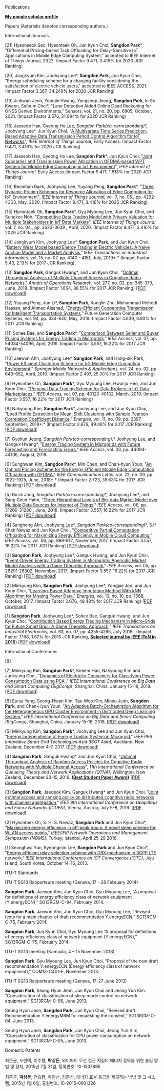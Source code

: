 Publications

[**My google scholar profile**](https://scholar.google.com/citations?user=JZFDtsgAAAAJ&hl=en)

Papers (Asterisks denotes corresponding authors.)

International Journals

[21] Hyeonseok Seo, Hyeontaek Oh, Jun Kyun Choi, **Sangdon Park***, "Differential Pricing-based Task Offloading for Delay-Sensitive IoT Applications in Mobile Edge Computing System," accepted to IEEE Internet of Things Journal, 2022. (Impact Factor 9.471, 3.416% for 2020 JCR Ranking)

[20] Jangkyum Kim, Joohyung Lee*, **Sangdon Park**, Jun Kyun Choi, "Energy scheduling scheme for a charging facility considering the satisfaction of electric vehicle users," accepted to IEEE ACCESS, 2021. (Impact Factor 3.367, 34.249% for 2020 JCR Ranking)

[19] Jinhwan Jeon, Yoonjin Hwang, Yongseop Jeong, **Sangdon Park**, In So Kweon, Seibum Choi*, "Lane Detection Aided Online Dead Reckoning for GNSS Denied Environments," Sensors, vol. 21, no. 20, pp. 6805, October, 2021. (Impact Factor 3.576, 21.094% for 2020 JCR Ranking)

[18] Jaeseob Han, Gyeong Ho Lee, **Sangdon Park*(co-corresponding)**, Joohyung Lee*, Jun Kyun Choi, "[A Multivariate Time Series Prediction-Based Adaptive Data Transmission Period Control Algorithm for IoT Networks](https://www.google.com/url?q=https%3A%2F%2Fieeexplore.ieee.org%2Fdocument%2F9598874&sa=D&sntz=1&usg=AOvVaw1hO-VCQXZ0rqPd4wKSyVbH)", *IEEE Internet of Things Journal*, Early Access. (Impact Factor 9.471, 3.416% for 2020 JCR Ranking)

[17] Jaeseob Han, Gyeong Ho Lee, **Sangdon Park***, Jun Kyun Choi, "[Joint Subcarrier and Transmission Power Allocation in OFDMA-based WPT System for Mobile Edge Computing in IoT Environment](https://www.google.com/url?q=https%3A%2F%2Fieeexplore.ieee.org%2Fabstract%2Fdocument%2F9516698&sa=D&sntz=1&usg=AOvVaw0jOhB1M8oCOtzCTAGyqjxY)", *IEEE Internet of Things Journal*, Early Access.(Impact Factor 9.471, 1.613% for 2020 JCR Ranking)

[16] Beomhan Baek, Joohyung Lee, Yuyang Peng, **Sangdon Park***, "[Three Dynamic Pricing Schemes for Resource Allocation of Edge Computing for IoT Environment](https://www.google.com/url?q=https%3A%2F%2Fieeexplore.ieee.org%2Fdocument%2F8959172&sa=D&sntz=1&usg=AOvVaw1DwfbalJ7xZtwngeqYJpnp)", *IEEE Internet of Things Journal,* vol. 7, no. 05., pp. 4292-4303, May, 2020. (Impact Factor 9.471, 3.416% for 2020 JCR Ranking)

[15] Hyeontaek Oh, **Sangdon Park***, Gyu Myoung Lee, Jun Kyun Choi, and Sungkee Noh, "[Competitive Data Trading Model with Privacy Valuation for Multiple Stakeholders in IoT Data Markets](https://www.google.com/url?q=https%3A%2F%2Fieeexplore.ieee.org%2Fdocument%2F8998246%2F&sa=D&sntz=1&usg=AOvVaw2VvYfs4Vbs30_qFCbsbHOD)", *IEEE Internet of Things Journal*, vol. 7, no. 04., pp. 3623-3639 , April, 2020. (Impact Factor 9.471, 3.416% for 2020 JCR Ranking)

[14] Jangkyum Kim, Joohyung Lee*, **Sangdon Park**, and Jun Kyun Choi, "[Battery Wear Model based Energy Trading in Electric Vehicles: A Naive Auction Model and a Market Analysis](https://www.google.com/url?q=https%3A%2F%2Fieeexplore.ieee.org%2Fdocument%2F8546796&sa=D&sntz=1&usg=AOvVaw1j2xRSBlzWrRl-qQe0Ot1C)," *IEEE Transactions on industrial informatics,* vol. 15, no. 07, pp. 4140 - 4151, July, 2019*.* (Impact Factor 5.43, 2.13% for 2017 JCR Ranking)

[13] **Sangdon Park**, Ganguk Hwang*, and Jun Kyun Choi, "[Optimal Throughput Analysis of Multiple Channel Access in Cognitive Radio Networks](https://www.google.com/url?q=https%3A%2F%2Fdoi.org%2F10.1007%2Fs10479-017-2648-3&sa=D&sntz=1&usg=AOvVaw03g94RQJZogZyL-zJAOgIK)," *Annals of Operations Research,* vol. 277, no. 02, pp. 345-370, June, 2019. (Impact Factor 1.864, 38.55% for 2017 JCR Ranking) [[PDF download](https://drive.google.com/file/d/19AJ6t-UA6iuAftGkMzHUr1H17mt9TWPU/view?usp=sharing)]

[12] Yuyang Peng, Jun Li*, **Sangdon Park**, Konglin Zhu, Mohammad Mehedi Hassan, and Ahmed Alsanad, "[Energy-Efficient Cooperative Transmission for Intelligent Transportation Systems](https://www.google.com/url?q=https%3A%2F%2Fwww.sciencedirect.com%2Fscience%2Farticle%2Fpii%2FS0167739X18321319&sa=D&sntz=1&usg=AOvVaw3vL0ioXf3DslZBTV02Tjhw)," Future Generation Computer Systems, vol. 94, pp. 634-640, May, 2019. (Impact Factor 4.639, 6.80% for 2017 JCR Ranking)

[11] Sohee Bae, and **Sangdon Park***, "[Comparison Between Seller and Buyer Pricing Systems for Energy Trading in Microgrids](https://www.google.com/url?q=https%3A%2F%2Fieeexplore.ieee.org%2Fdocument%2F8695014&sa=D&sntz=1&usg=AOvVaw2uw1QtRSd3KWeIU66YjfUQ)," *IEEE Access*, vol. 07, pp. 54084-54096, April, 2019. (Impact Factor 3.557, 16.22% for 2017 JCR Ranking)

[10] Jaewon Ahn, Joohyung Lee*, **Sangdon Park**, and Hong-sik Park, "[Power Efficient Clustering Scheme for 5G Mobile Edge Computing Environment](https://www.google.com/url?q=https%3A%2F%2Flink.springer.com%2Farticle%2F10.1007%252Fs11036-018-1164-2&sa=D&sntz=1&usg=AOvVaw0qTpkZ49wCRUqMF4Z2eEuZ)," *Springer Mobile Networks & Applications,* vol. 24, no. 02, pp 643–652, April, 2019. (Impact Factor 2.497, 25.00% for 2017 JCR Ranking)

[9] Hyeontaek Oh, **Sangdon Park***, Gyu Myoung Lee, Hwanjo Heo, and Jun Kyun Choi, ["Personal Data Trading Scheme for Data Brokers in IoT Data Marketplaces](https://www.google.com/url?q=https%3A%2F%2Fieeexplore.ieee.org%2Fdocument%2F8664564&sa=D&sntz=1&usg=AOvVaw0AoQ6wBRUaQB6icfPAkUAj)," *IEEE Access,* vol. 07, pp. 40120-40132, March, 2019. (Impact Factor 3.557, 16.22% for 2017 JCR Ranking)

[8] Nakyoung Kim, **Sangdon Park***, Joohyung Lee, and Jun Kyun Choi, "[Load Profile Extraction by Mean-Shift Clustering with Sample Pearson Correlation Coefficient Distance](https://www.google.com/url?q=https%3A%2F%2Fwww.mdpi.com%2F1996-1073%2F11%2F9%2F2397&sa=D&sntz=1&usg=AOvVaw04xJi7Z4iLdXkMNVFAt0ps)," *Energies,* vol. 11, no. 09, pp. 2397, September, 2018*.* (Impact Factor 2.676, 49.48% for 2017 JCR Ranking) [[PDF download](https://www.google.com/url?q=https%3A%2F%2Fwww.mdpi.com%2F1996-1073%2F11%2F9%2F2397%2Fpdf&sa=D&sntz=1&usg=AOvVaw0tgDgtT-DSUvOfnNZg1u7e)]

[7] Gyohun Jeong, **Sangdon Park*(co-corresponding),** Joohyung Lee, and Ganguk Hwang*, "[Energy Trading System in Microgrids with Future Forecasting and Forecasting Errors](https://www.google.com/url?q=https%3A%2F%2Fieeexplore.ieee.org%2Fdocument%2F8424153%2F&sa=D&sntz=1&usg=AOvVaw3bLK79F5T_NkcHDTjl3LHA)," *IEEE Access*, vol. 06, pp. 44094-44106, August, 2018.

[6] Sunghwan Kim, **Sangdon Park***, Min Chen, and Chan-hyun Youn, "[An Optimal Pricing Scheme for the Energy Efficient Mobile Edge Computation Offloading with OFDMA](https://www.google.com/url?q=https%3A%2F%2Fieeexplore.ieee.org%2Fdocument%2F8392375%2F&sa=D&sntz=1&usg=AOvVaw0M-apBxC2C43fyK_-DiCqS)," *IEEE Communications Letter,* vol. 22, no. 09, pp. 1922-1925, June, 2018*.* (Impact Factor 2.723, 35.63% for 2017 JCR Ranking) [[PDF download](https://drive.google.com/file/d/14TzvWoSxWSZ2BIZMsXNZzBf_E32iKhb4/view?usp=sharing)]

[5] Busik Jang, **Sangdon Park*(co-corresponding)**, Joohyung Lee*, and Sang Geun Hahn, "[Three Hierarchical Levels of Big-data Market Model over Multiple Data Sources for Internet of Things](https://www.google.com/url?q=https%3A%2F%2Fieeexplore.ieee.org%2Fdocument%2F8374410%2F&sa=D&sntz=1&usg=AOvVaw0Do0tdBzDnSHfVe_FwiUXJ)," *IEEE Access,* vol. 06, pp. 31269-31280 , June, 2018. (Impact Factor 3.557, 16.22% for 2017 JCR Ranking) [[PDF download](https://drive.google.com/file/d/1gQJHWWGS-KSZcEjXhKvMN5k57ZBmSvGG/view?usp=sharing)]

[4] Sanghong Ahn, Joohyung Lee*, **Sangdon Park*(co-corresponding)**, S.H. Shah Newaz and Jun Kyun Choi, "[Competitive Partial Computation Offloading for Maximizing Energy Efficiency in Mobile Cloud Computing](http://www.google.com/url?q=http%3A%2F%2Fieeexplore.ieee.org%2Fdocument%2F8119910%2F&sa=D&sntz=1&usg=AOvVaw3Wjx3n_U7GKUnIlrklGOwX)," *IEEE Access,* vol. 06, pp. 899-912, November, 2017. (Impact Factor 3.557, 16.22% for 2017 JCR Ranking) [[PDF download](https://drive.google.com/file/d/1cfCxMCZ5GtbWDiQK12jCvpebF_VTruuW/view?usp=sharing)]

[3] **Sangdon Park**, Joohyung Lee*, Ganguk Hwang, and Jun Kyun Choi, "[Event-Driven Energy Trading System in Microgrids: Aperiodic Market Model Analysis with a Game Theoretic Approach](http://www.google.com/url?q=http%3A%2F%2Fieeexplore.ieee.org%2Fdocument%2F8093758%2F&sa=D&sntz=1&usg=AOvVaw2gWQnLzqMGn8jYdlAoQFQc)," *IEEE Access,* vol. 05, pp. 26291-26302, November, 2017. (Impact Factor 3.557, 16.22% for 2017 JCR Ranking) [[PDF download](https://drive.google.com/file/d/1MUhkMimt7jvHrFaGEp5Dz-or9Ic-JQmX/view?usp=sharing)]

[2] Minkyung Kim, **Sangdon Park**, Joohyung Lee*, Yongjae Joo, and Jun Kyun Choi, "[Learning-Based Adaptive Imputation Method With kNN Algorithm for Missing Power Data](http://www.google.com/url?q=http%3A%2F%2Fwww.mdpi.com%2F1996-1073%2F10%2F10%2F1668&sa=D&sntz=1&usg=AOvVaw2XI2EjalwJXvOARAF-meEc)," *Energies,* vol. 10, no. 10, pp. 1668, October, 2017. (Impact Factor 2.676, 49.48% for 2017 JCR Ranking) [[PDF download](https://drive.google.com/file/d/1-xc_eyQsH_OTd7mMeCxMqVraoqP9wX-0/view?usp=sharing)]

[1] **Sangdon Park**, Joohyung Lee*, Sohee Bae, Ganguk Hwang, and Jun Kyun Choi. "[Contribution Based Energy Trading Mechanism in Micro-Grids for Future Smart Grid : A Game Theoretic Approach](http://www.google.com/url?q=http%3A%2F%2Fieeexplore.ieee.org%2Fabstract%2Fdocument%2F7422059%2F&sa=D&sntz=1&usg=AFQjCNH91ugJNPJ52zH_ZjbW081j-f1n8Q)," *IEEE Transactions on Industrial Electronics,* vol. 63, no. 07, pp. 4255-4265, July 2016 . (Impact Factor 7.168, 1.67% for 2016 JCR Ranking, [**Selected journal by IEEE ITeN in 2016**](http://www.google.com/url?q=http%3A%2F%2Fies-iten.com%2F&sa=D&sntz=1&usg=AFQjCNFMgiyWt1qetyH1pAsyihwDQdRYkg)) [[PDF download](https://drive.google.com/file/d/14yxUtU3zkIkaFiR9zCZEZcSVpdDPjSnw/view?usp=sharing)]

International Conferences

[8]

[7] Minkyung Kim, **Sangdon Park***, Kireem Han, Nakyoung Kim and Junkyung Choi, "[Dynamics of Electricity Consumers for Classifying Power Consumption Data using PCA](https://www.google.com/url?q=https%3A%2F%2Fieeexplore.ieee.org%2Fdocument%2F8367209%2F&sa=D&sntz=1&usg=AOvVaw1Mvsq6jgK5d0t-Vr-R0d_h) ," *IEEE International Conference on Big Data and Smart Computing (BigComp)*, Shanghai, China, January 15-18, 2018. [[PDF download](https://drive.google.com/file/d/1afURD7bxoagbzDxGWS-bLF8hmFSUVCKP/view?usp=sharing)]

[6] Eunju Yang, Seong-Hwan Kim, Tae-Woo Kim, Minsu Jeon, **Sangdon Park**, and Chan-Hyun Youn, "[An Adaptive Batch-Orchestration Algorithm for the Heterogeneous GPU Cluster Environment in Distributed Deep Learning System](https://www.google.com/url?q=https%3A%2F%2Fieeexplore.ieee.org%2Fdocument%2F8367216%2F&sa=D&sntz=1&usg=AOvVaw0qe2dPw_o-lXLrgdalyIWa)," *IEEE International Conference on Big Data and Smart Computing (BigComp)*, Shanghai, China, January 15-18, 2018. [[PDF download](https://drive.google.com/file/d/1UTfwb5_dQooAaRFa9OFR65-HTTQ1W8ms/view?usp=sharing)]

[5] Minkyung Kim, **Sangdon Park***, Joohyung Lee and Jun Kyun Choi, "[Energy Independence of Energy Trading System in Microgrid](https://www.google.com/url?q=https%3A%2F%2Fieeexplore.ieee.org%2Fdocument%2F8378441%2F&sa=D&sntz=1&usg=AOvVaw0s5Ee8u1RDR2aCsK-xyTbw)," *IEEE PES Innovative Smart Grid Technologies Asia (ISGT Asia),* Auckland, New Zealand, December 4-7, 2017. [[PDF download](https://drive.google.com/file/d/136GfKH5tnRRGBDqf_pdMCjEIkaaW-aMo/view?usp=sharing)]

[4] **Sangdon Park**, Ganguk Hwang* and Jun Kyun Choi, "[Optimal Throughput Analysis of Random Access Policies for Cognitive Radio Networks with Multiple Channel Access](http://www.google.com/url?q=http%3A%2F%2Fdl.acm.org%2Fcitation.cfm%3Fid%3D3016035&sa=D&sntz=1&usg=AOvVaw0IOnudIdn0n4jjYpV6rRMi)", *11th International Conference on Queueing Theory and Network Applications (QTNA)*, Wellington, New Zealand, December 23-15, 2016. **([Best Student Paper Award](https://drive.google.com/file/d/1uTS41DTlZ8ELtrpZwFqPwjoH2WezMiDc/view?usp=sharing))** [[PDF download](https://drive.google.com/file/d/1k3lZHk9JyUorFhmCCrlSskdg7kT55Wy1/view?usp=sharing)]

[3] **Sangdon Park**, Jaedeok Kim, Ganguk Hwang* and Jun Kyun Choi, "[Joint optimal access and sensing policy on distributed cognitive radio networks with channel aggregation](http://www.google.com/url?q=http%3A%2F%2Fieeexplore.ieee.org%2Fabstract%2Fdocument%2F7537027%2F&sa=D&sntz=1&usg=AOvVaw3xf_jk2wIZuOFsEEXJsizo)," *IEEE 9th International Conference on Ubiquitous and Future Networks (ICUFN),* Vienna, Austria, July 5-8, 2016. [[PDF download](https://drive.google.com/file/d/1aWDEnvAkpwqQWE8X7ly7fLbdXdNCsp-e/view?usp=sharing)]

[2] Hyeontaek Oh, S. H. S. Newaz, **Sangdon Park** and Jun Kyun Choi*, "[Maximizing energy efficiency in off-peak hours: A novel sleep scheme for WLAN access points](http://www.google.com/url?q=http%3A%2F%2Fieeexplore.ieee.org%2Fabstract%2Fdocument%2F7502830%2F&sa=D&sntz=1&usg=AOvVaw1Ihc-NyZzEquhaYRK7G2Xc)," *IEEE/IFIP Network Operations and Management Symposium (NOMS),* Turkey, Istanbul, April 25-29 2016.

[1] Seonghwa Yun, Kyeongmin Lee, **Sangdon Park** and Jun Kyun Choi*, "[Energy efficient relay selection scheme with DRX mechanism in 3GPP LTE network](http://www.google.com/url?q=http%3A%2F%2Fieeexplore.ieee.org%2Fabstract%2Fdocument%2F6675296%2F&sa=D&sntz=1&usg=AOvVaw3Rgjc839rJliaDFQv8Cf08)," *IEEE International Conference on ICT Convergence (ICTC),* Jeju Island, South Korea, October 14-16, 2013.

ITU-T Standards

ITU-T SG13 Rapporteurs meeting (Geneva, 17 – 28 February 2014)

**Sangdon Park**, Jaewon Ahn, Jun Kyun Choi, Gyu Myoung Lee, “A proposal for definitions of energy efficiency class of network equipment (Y.energyECN),” SG13RGM-C-94, February 2014.

**Sangdon Park**, Jaewon Ahn, Jun Kyun Choi, Gyu Myoung Lee, “Revised texts for a main chapter of draft recommendation Y.energyECN,” SG13RGM-C-75, February 2014.

**Sangdon Park**, Jun Kyun Choi, Gyu Myoung Lee “A proposal for definitions of energy efficiency class of network equipment (Y.energyECN),” SG13RGM-C-75, February 2014.

ITU-T SG13 meeting (Kampala, 4 – 15 November 2013)

**Sangdon Park**, Gyu Myoung Lee, Jun Kyun Choi, “Proposal of the new draft recommendation Y.energyECN (Energy efficiency class of network equipment),” COM13-C401-E, November 2013.

ITU-T SG13 Rapporteurs meeting (Geneva, 17-27 June 2013)

**Sangdon Park**, Seung Hyun Jeon, Jun Kyun Choi and Jeong Yun Kim. “Consideration of classification of sleep mode control on network equipment,” SG13RGM-C-06, June 2013.

Seung Hyun Jeon, **Sangdon Park**, Jun Kyun Choi, “Revised draft Recommendation Y.energyMRM for requesting the consent,” SG13RGM-C-04, June 2013.

Seung Hyun Jeon, **Sangdon Park**, Jun Kyun Choi, Jeong Yun Kim, “Consideration of classification for CPU power consumption on network equipment,” SG13RGM-C-05, June 2013.

Domestic Patents

최준균, 오현택, 이주형, **박상돈**, 와이파이 무선 접근 지점의 에너지 절약을 위한 슬립 방법 및 장치, 2015년 7월 31일, 등록번호: 10-1537895

최준균, **박상돈**, 전승현, 박만선, 김준산, 에너지 효율 등급을 제공하는 방법 및 그 시스템, 2015년 1월 6일, 출원번호: 10-2015-0001326